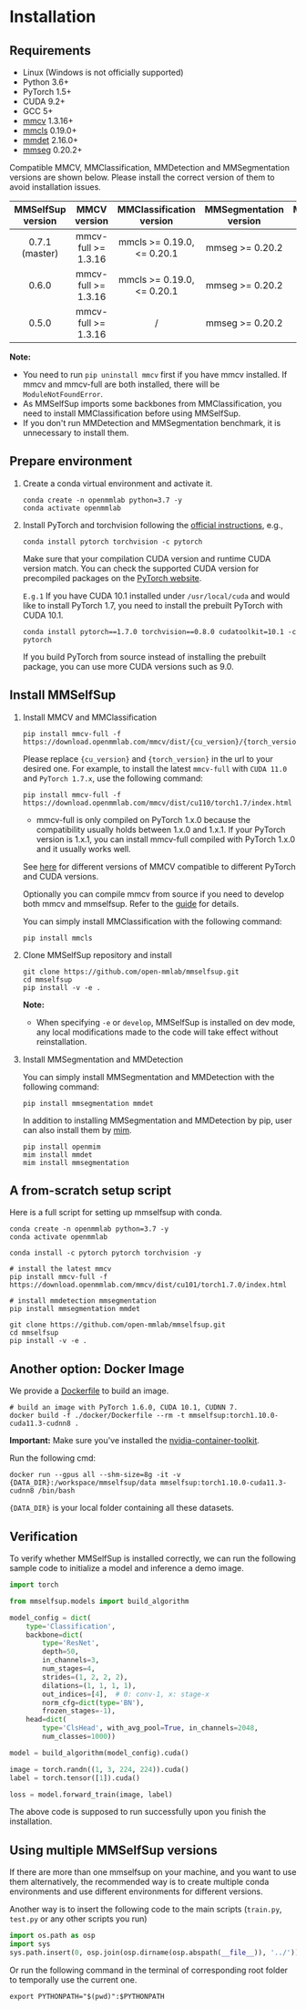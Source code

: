 # Installation

## Requirements

- Linux (Windows is not officially supported)
- Python 3.6+
- PyTorch 1.5+
- CUDA 9.2+
- GCC 5+
- [mmcv](https://github.com/open-mmlab/mmcv) 1.3.16+
- [mmcls](https://mmclassification.readthedocs.io/en/latest/install.html) 0.19.0+
- [mmdet](https://mmdetection.readthedocs.io/en/latest/get_started.html#installation) 2.16.0+
- [mmseg](https://mmsegmentation.readthedocs.io/en/latest/get_started.html#installation) 0.20.2+

Compatible MMCV, MMClassification, MMDetection and MMSegmentation versions are shown below. Please install the correct version of them to avoid installation issues.

| MMSelfSup version |    MMCV version     |  MMClassification version  | MMSegmentation version | MMDetection version |
| :---------------: | :-----------------: | :------------------------: | :--------------------: | :-----------------: |
|  0.7.1 (master)   | mmcv-full >= 1.3.16 | mmcls >= 0.19.0, <= 0.20.1 |    mmseg >= 0.20.2     |   mmdet >= 2.16.0   |
|       0.6.0       | mmcv-full >= 1.3.16 | mmcls >= 0.19.0, <= 0.20.1 |    mmseg >= 0.20.2     |   mmdet >= 2.16.0   |
|       0.5.0       | mmcv-full >= 1.3.16 |             /              |    mmseg >= 0.20.2     |   mmdet >= 2.16.0   |

**Note:**

- You need to run `pip uninstall mmcv` first if you have mmcv installed. If mmcv and mmcv-full are both installed, there will be `ModuleNotFoundError`.
- As MMSelfSup imports some backbones from MMClassification, you need to install MMClassification before using MMSelfSup.
- If you don't run MMDetection and MMSegmentation benchmark, it is unnecessary to install them.

## Prepare environment

1. Create a conda virtual environment and activate it.

    ```shell
    conda create -n openmmlab python=3.7 -y
    conda activate openmmlab
    ```

2. Install PyTorch and torchvision following the [official instructions](https://pytorch.org/), e.g.,

    ```shell
    conda install pytorch torchvision -c pytorch
    ```

    Make sure that your compilation CUDA version and runtime CUDA version match. You can check the supported CUDA version for precompiled packages on the [PyTorch website](https://pytorch.org/).

    `E.g.1` If you have CUDA 10.1 installed under `/usr/local/cuda` and would like to install PyTorch 1.7, you need to install the prebuilt PyTorch with CUDA 10.1.

    ```shell
    conda install pytorch==1.7.0 torchvision==0.8.0 cudatoolkit=10.1 -c pytorch
    ```

    If you build PyTorch from source instead of installing the prebuilt package, you can use more CUDA versions such as 9.0.


## Install MMSelfSup

1. Install MMCV and MMClassification

    ```shell
    pip install mmcv-full -f https://download.openmmlab.com/mmcv/dist/{cu_version}/{torch_version}/index.html
    ```

    Please replace `{cu_version}` and `{torch_version}` in the url to your desired one. For example, to install the latest `mmcv-full` with `CUDA 11.0` and `PyTorch 1.7.x`, use the following command:

    ```shell
    pip install mmcv-full -f https://download.openmmlab.com/mmcv/dist/cu110/torch1.7/index.html
    ```

    - mmcv-full is only compiled on PyTorch 1.x.0 because the compatibility usually holds between 1.x.0 and 1.x.1. If your PyTorch version is 1.x.1, you can install mmcv-full compiled with PyTorch 1.x.0 and it usually works well.

    See [here](https://github.com/open-mmlab/mmcv#installation) for different versions of MMCV compatible to different PyTorch and CUDA versions.

    Optionally you can compile mmcv from source if you need to develop both mmcv and mmselfsup. Refer to the [guide](https://github.com/open-mmlab/mmcv#installation) for details.

    You can simply install MMClassification with the following command:

    ```shell
    pip install mmcls
    ```

2. Clone MMSelfSup repository and install

    ```shell
    git clone https://github.com/open-mmlab/mmselfsup.git
    cd mmselfsup
    pip install -v -e .
    ```

    **Note:**
    - When specifying `-e` or `develop`, MMSelfSup is installed on dev mode, any local modifications made to the code will take effect without reinstallation.

3. Install MMSegmentation and MMDetection

    You can simply install MMSegmentation and MMDetection with the following command:

    ```shell
    pip install mmsegmentation mmdet
    ```

    In addition to installing MMSegmentation and MMDetection by pip, user can also install them by [mim](https://github.com/open-mmlab/mim).

    ```shell
    pip install openmim
    mim install mmdet
    mim install mmsegmentation
    ```

## A from-scratch setup script

Here is a full script for setting up mmselfsup with conda.

```shell
conda create -n openmmlab python=3.7 -y
conda activate openmmlab

conda install -c pytorch pytorch torchvision -y

# install the latest mmcv
pip install mmcv-full -f https://download.openmmlab.com/mmcv/dist/cu101/torch1.7.0/index.html

# install mmdetection mmsegmentation
pip install mmsegmentation mmdet

git clone https://github.com/open-mmlab/mmselfsup.git
cd mmselfsup
pip install -v -e .
```

## Another option: Docker Image

We provide a [Dockerfile](/docker/Dockerfile) to build an image.

```shell
# build an image with PyTorch 1.6.0, CUDA 10.1, CUDNN 7.
docker build -f ./docker/Dockerfile --rm -t mmselfsup:torch1.10.0-cuda11.3-cudnn8 .
```

**Important:** Make sure you've installed the [nvidia-container-toolkit](https://docs.nvidia.com/datacenter/cloud-native/container-toolkit/install-guide.html#docker).

Run the following cmd:

```shell
docker run --gpus all --shm-size=8g -it -v {DATA_DIR}:/workspace/mmselfsup/data mmselfsup:torch1.10.0-cuda11.3-cudnn8 /bin/bash
```

`{DATA_DIR}` is your local folder containing all these datasets.

## Verification

To verify whether MMSelfSup is installed correctly, we can run the following sample code to initialize a model and inference a demo image.

```py
import torch

from mmselfsup.models import build_algorithm

model_config = dict(
    type='Classification',
    backbone=dict(
        type='ResNet',
        depth=50,
        in_channels=3,
        num_stages=4,
        strides=(1, 2, 2, 2),
        dilations=(1, 1, 1, 1),
        out_indices=[4],  # 0: conv-1, x: stage-x
        norm_cfg=dict(type='BN'),
        frozen_stages=-1),
    head=dict(
        type='ClsHead', with_avg_pool=True, in_channels=2048,
        num_classes=1000))

model = build_algorithm(model_config).cuda()

image = torch.randn((1, 3, 224, 224)).cuda()
label = torch.tensor([1]).cuda()

loss = model.forward_train(image, label)
```

The above code is supposed to run successfully upon you finish the installation.

## Using multiple MMSelfSup versions

If there are more than one mmselfsup on your machine, and you want to use them alternatively, the recommended way is to create multiple conda environments and use different environments for different versions.

Another way is to insert the following code to the main scripts (`train.py`, `test.py` or any other scripts you run)

```python
import os.path as osp
import sys
sys.path.insert(0, osp.join(osp.dirname(osp.abspath(__file__)), '../'))
```

Or run the following command in the terminal of corresponding root folder to temporally use the current one.

```shell
export PYTHONPATH="$(pwd)":$PYTHONPATH
```

